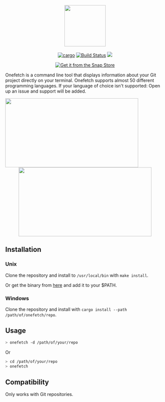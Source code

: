 <p align="center">
  <img src="https://raw.githubusercontent.com/o2sh/onefetch/master/assets/onefetch.png" height="130px"></h3><br><br>
  <a href="https://crates.io/crates/onefetch"><img src="https://img.shields.io/badge/crates.io-1.7.0-orange.svg" alt="cargo"></a>
  <a href="https://travis-ci.org/o2sh/onefetch"><img src="https://travis-ci.org/o2sh/onefetch.svg?branch=master" alt="Build Status"></a>
  <a href="./LICENSE.md"><img src="https://img.shields.io/badge/license-MIT-blue.svg"></a>
</p>

<p align="center">
  <a href="https://snapcraft.io/onefetch"><img src="https://raw.githubusercontent.com/snapcore/snap-store-badges/master/EN/%5BEN%5D-snap-store-black.png" alt="Get it from the Snap Store"></a>
</p>

Onefetch is a command line tool that displays information about your Git project directly on your terminal. Onefetch supports almost 50 different programming languages. If your language of choice isn't supported: Open up an issue and support will be added.

<p align="center">
<img src="https://raw.githubusercontent.com/o2sh/onefetch/master/assets/cpp.png" align="left" height="217px" width="420px">
<img src="https://raw.githubusercontent.com/o2sh/onefetch/master/assets/kitty.png" height="217px" width="420px">
</p>

## Installation

### Unix

Clone the repository and install to `/usr/local/bin` with `make install`.

Or get the binary from [here](https://github.com/o2sh/onefetch/releases) and add it to your $PATH.

### Windows

Clone the repository and install with `cargo install --path /path/of/onefetch/repo`.

## Usage

```sh
> onefetch -d /path/of/your/repo
 ```
 Or
 
```sh
> cd /path/of/your/repo
> onefetch
```

## Compatibility

Only works with Git repositories.
